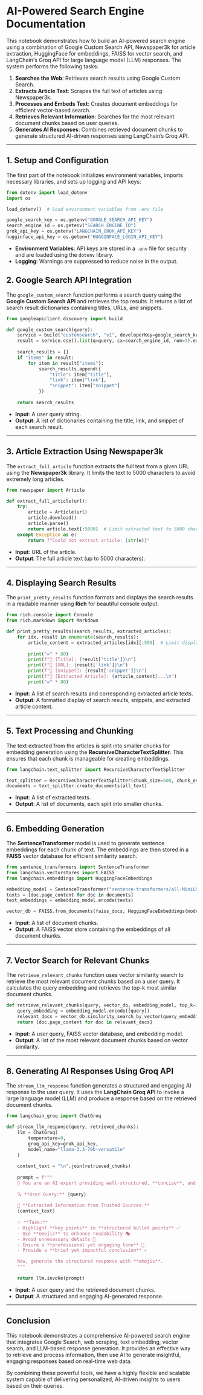 # **AI-Powered Search Engine Documentation**

This notebook demonstrates how to build an AI-powered search engine using a combination of Google Custom Search API, Newspaper3k for article extraction, HuggingFace for embeddings, FAISS for vector search, and LangChain's Groq API for large language model (LLM) responses. The system performs the following tasks:

1. **Searches the Web**: Retrieves search results using Google Custom Search.
2. **Extracts Article Text**: Scrapes the full text of articles using Newspaper3k.
3. **Processes and Embeds Text**: Creates document embeddings for efficient vector-based search.
4. **Retrieves Relevant Information**: Searches for the most relevant document chunks based on user queries.
5. **Generates AI Responses**: Combines retrieved document chunks to generate structured AI-driven responses using LangChain’s Groq API.

---

## **1. Setup and Configuration**

The first part of the notebook initializes environment variables, imports necessary libraries, and sets up logging and API keys:

```python
from dotenv import load_dotenv
import os

load_dotenv()  # Load environment variables from .env file

google_search_key = os.getenv("GOOGLE_SEARCH_API_KEY")
search_engine_id = os.getenv("SEARCH_ENGINE_ID")
grok_api_key = os.getenv("LANGCHAIN_GROK_API_KEY")
hugginface_api_key = os.getenv("HUGGINFACE_LOGIN_API_KEY")
```

- **Environment Variables**: API keys are stored in a `.env` file for security and are loaded using the `dotenv` library.
- **Logging**: Warnings are suppressed to reduce noise in the output.

## **2. Google Search API Integration**

The `google_custom_search` function performs a search query using the **Google Custom Search API** and retrieves the top results. It returns a list of search result dictionaries containing titles, URLs, and snippets.

```python
from googleapiclient.discovery import build

def google_custom_search(query):
    service = build("customsearch", "v1", developerKey=google_search_key)
    result = service.cse().list(q=query, cx=search_engine_id, num=3).execute()
    
    search_results = []
    if "items" in result:
        for item in result["items"]:
            search_results.append({
                "title": item["title"],
                "link": item["link"],
                "snippet": item["snippet"]
            })
    
    return search_results
```

- **Input**: A user query string.
- **Output**: A list of dictionaries containing the title, link, and snippet of each search result.

---

## **3. Article Extraction Using Newspaper3k**

The `extract_full_article` function extracts the full text from a given URL using the **Newspaper3k** library. It limits the text to 5000 characters to avoid extremely long articles.

```python
from newspaper import Article

def extract_full_article(url):
    try:
        article = Article(url)
        article.download()
        article.parse()
        return article.text[:5000]  # Limit extracted text to 5000 characters
    except Exception as e:
        return f"Could not extract article: {str(e)}"
```

- **Input**: URL of the article.
- **Output**: The full article text (up to 5000 characters).

---

## **4. Displaying Search Results**

The `print_pretty_results` function formats and displays the search results in a readable manner using **Rich** for beautiful console output.

```python
from rich.console import Console
from rich.markdown import Markdown

def print_pretty_results(search_results, extracted_articles):
    for idx, result in enumerate(search_results):
        article_content = extracted_articles[idx][:500]  # Limit display to first 500 chars
        
        print("=" * 80)
        print(f"🔹 [Title]: {result['title']}\n")
        print(f"🔗 [URL]: {result['link']}\n")
        print(f"📝 [Snippet]: {result['snippet']}\n")
        print(f"📄 [Extracted Article]: {article_content}...\n")
        print("=" * 80)
```

- **Input**: A list of search results and corresponding extracted article texts.
- **Output**: A formatted display of search results, snippets, and extracted article content.

---

## **5. Text Processing and Chunking**

The text extracted from the articles is split into smaller chunks for embedding generation using the **RecursiveCharacterTextSplitter**. This ensures that each chunk is manageable for creating embeddings.

```python
from langchain.text_splitter import RecursiveCharacterTextSplitter

text_splitter = RecursiveCharacterTextSplitter(chunk_size=500, chunk_overlap=50)
documents = text_splitter.create_documents(all_text)
```

- **Input**: A list of extracted texts.
- **Output**: A list of documents, each split into smaller chunks.

---

## **6. Embedding Generation**

The **SentenceTransformer** model is used to generate sentence embeddings for each chunk of text. The embeddings are then stored in a **FAISS** vector database for efficient similarity search.

```python
from sentence_transformers import SentenceTransformer
from langchain.vectorstores import FAISS
from langchain.embeddings import HuggingFaceEmbeddings

embedding_model = SentenceTransformer("sentence-transformers/all-MiniLM-L6-v2")
texts = [doc.page_content for doc in documents]
text_embeddings = embedding_model.encode(texts)

vector_db = FAISS.from_documents(faiss_docs, HuggingFaceEmbeddings(model_name="sentence-transformers/all-MiniLM-L6-v2"))
```

- **Input**: A list of document chunks.
- **Output**: A FAISS vector store containing the embeddings of all document chunks.

---

## **7. Vector Search for Relevant Chunks**

The `retrieve_relevant_chunks` function uses vector similarity search to retrieve the most relevant document chunks based on a user query. It calculates the query embedding and retrieves the top-k most similar document chunks.

```python
def retrieve_relevant_chunks(query, vector_db, embedding_model, top_k=3):
    query_embedding = embedding_model.encode([query])
    relevant_docs = vector_db.similarity_search_by_vector(query_embedding[0], top_k=top_k)
    return [doc.page_content for doc in relevant_docs]
```

- **Input**: A user query, FAISS vector database, and embedding model.
- **Output**: A list of the most relevant document chunks based on vector similarity.

---

## **8. Generating AI Responses Using Groq API**

The `stream_llm_response` function generates a structured and engaging AI response to the user query. It uses the **LangChain Groq API** to invoke a large language model (LLM) and produce a response based on the retrieved document chunks.

```python
from langchain_groq import ChatGroq

def stream_llm_response(query, retrieved_chunks):
    llm = ChatGroq(
        temperature=0,
        groq_api_key=grok_api_key,
        model_name="llama-3.3-70b-versatile"
    )
    
    context_text = "\n".join(retrieved_chunks)
    
    prompt = f"""
    🎯 You are an AI expert providing well-structured, **concise**, and **engaging** responses.
    
    🔍 **User Query:** {query}
    
    🔎 **Extracted Information from Trusted Sources:** 
    {context_text}
    
    ✨ **Task:** 
    - Highlight **key points** in **structured bullet points** ✅
    - Use **emojis** to enhance readability 🎭
    - Avoid unnecessary details 🚀
    - Ensure a **professional yet engaging tone** 🎤
    - Provide a **brief yet impactful conclusion** ✍️

    Now, generate the structured response with **emojis**.
    """
    
    return llm.invoke(prompt)
```

- **Input**: A user query and the retrieved document chunks.
- **Output**: A structured and engaging AI-generated response.

---

## **Conclusion**

This notebook demonstrates a comprehensive AI-powered search engine that integrates Google Search, web scraping, text embedding, vector search, and LLM-based response generation. It provides an effective way to retrieve and process information, then use AI to generate insightful, engaging responses based on real-time web data.

By combining these powerful tools, we have a highly flexible and scalable system capable of delivering personalized, AI-driven insights to users based on their queries.